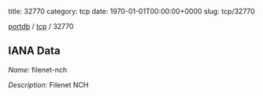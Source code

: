 title: 32770
category: tcp
date: 1970-01-01T00:00:00+0000
slug: tcp/32770

[portdb](/) / [tcp](/category/tcp.html) / 32770


## IANA Data

_Name:_ filenet-nch

_Description:_ Filenet NCH

